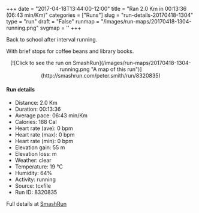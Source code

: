 +++
date = "2017-04-18T13:44:00-12:00"
title = "Ran 2.0 Km in 00:13:36 (06:43 min/Km)"
categories = ["Runs"]
slug = "run-details-20170418-1304"
type = "run"
draft = "False"
runmap = "/images/run-maps/20170418-1304-running.png"
svgmap = '<polyline points="0 23, 7 22, 12 22, 17 22, 22 19, 31 22, 40 21, 47 24, 46 25, 47 22, 60 29, 68 28, 70 32, 68 33, 66 38, 65 40, 75 50, 77 58, 84 62, 82 68, 87 70, 89 71, 98 68, 100 81">'
+++

Back to school after interval running. 

With brief stops for coffee beans and library books. 

<!--more-->

<center>
[![Click to see the run on SmashRun](/images/run-maps/20170418-1304-running.png "A map of this run")](http://smashrun.com/peter.smith/run/8320835)
</center>

#### Run details

* Distance: 2.0 Km
* Duration: 00:13:36
* Average pace: 06:43 min/Km
* Calories: 188 Cal
* Heart rate (ave): 0 bpm
* Heart rate (max): 0 bpm
* Heart rate (min): 0 bpm
* Elevation gain: 55 m
* Elevation loss:  m
* Weather: clear
* Temperature: 19 &deg;C
* Humidity: 64%
* Activity: running
* Source: tcxfile
* Run ID: 8320835

Full details at [SmashRun](http://smashrun.com/peter.smith/run/8320835)